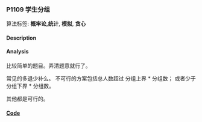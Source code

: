 
### P1109 学生分组

算法标签: **概率论,统计**, **模拟**, **贪心**

#### Description


#### Analysis

比较简单的题目。弄清题意就行了。

常见的多退少补么。  不可行的方案包括总人数超过 分组上界 * 分组数； 或者少于 分组下界 * 分组数。

其他都是可行的。

#### [Code](../../cpp/11/p1109.cpp)


